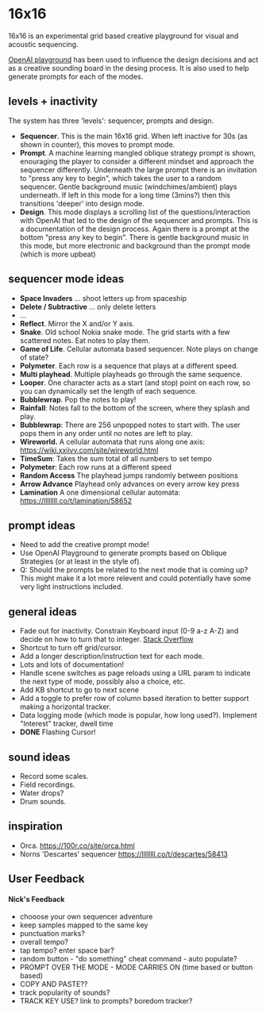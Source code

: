 # 16x16

16x16 is an experimental grid based creative playground for visual and acoustic sequencing.

[OpenAI playground](https://beta.openai.com/playground) has been used to influence the design decisions and act as a creative sounding board in the desing process. It is also used to help generate prompts for each of the modes.

## levels + inactivity

The system has three 'levels': sequencer, prompts and design.

- **Sequencer**. This is the main 16x16 grid. When left inactive for 30s (as shown in counter), this moves to prompt mode.
- **Prompt**. A machine learning mangled oblique strategy prompt is shown, enouraging the player to consider a different mindset and approach the sequencer differently. Underneath the large prompt there is an invitation to "press any key to begin", which takes the user to a random sequencer. Gentle background music (windchimes/ambient) plays underneath. If left in this mode for a long time (3mins?) then this transitions 'deeper' into design mode.
- **Design**. This mode displays a scrolling list of the questions/interaction with OpenAI that led to the design of the sequencer and prompts. This is a documentation of the design process. Again there is a prompt at the bottom "press any key to begin". There is gentle background music in this mode, but more electronic and background than the prompt mode (which is more upbeat)

## sequencer mode ideas

- **Space Invaders** ... shoot letters up from spaceship
- **Delete / Subtractive** ... only delete letters
- ...
- **Reflect**. Mirror the X and/or Y axis.
- **Snake**. Old school Nokia snake mode. The grid starts with a few scattered notes. Eat notes to play them.
- **Game of Life**.  Cellular automata based sequencer. Note plays on change of state?
- **Polymeter**. Each row is a sequence that plays at a different speed.
- **Multi playhead**. Multiple playheads go through the same sequence.
- **Looper**. One character acts as a start (and stop) point on each row, so you can dynamically set the length of each sequence.
- **Bubblewrap**. Pop the notes to play!
- **Rainfall**: Notes fall to the bottom of the screen, where they splash and play.
- **Bubblewrap**: There are 256 unpopped notes to start with. The user pops them in any order until no notes are left to play.
- **Wireworld.** A cellular automata that runs along one axis: https://wiki.xxiivv.com/site/wireworld.html
- **TimeSum**: Takes the sum total of all numbers to set tempo
- **Polymeter**: Each row runs at a different speed
- **Random Access** The playhead jumps randomly between positions
- **Arrow Advance** Playhead only advances on every arrow key press
- **Lamination** A one dimensional cellular automata: https://llllllll.co/t/lamination/58652


## prompt ideas

- Need to add the creative prompt mode!
- Use OpenAI Playground to generate prompts based on Oblique Strategies (or at least in the style of).
- Q: Should the prompts be related to the next mode that is coming up? This might make it a lot more relevent and could potentially have some very light instructions included.



## general ideas

- Fade out for inactivity.
Constrain Keyboard input (0-9 a-z A-Z) and decide on how to turn that to integer. [Stack Overflow](https://stackoverflow.com/questions/22624379/how-to-convert-letters-to-numbers-with-javascript)
- Shortcut to turn off grid/cursor.
- Add a longer description/instruction text for each mode.
- Lots and lots of documentation!
- Handle scene switches as page reloads using a URL param to indicate the next type of mode, possibly also a choice, etc.
- Add KB shortcut to go to next scene
- Add a toggle to prefer row of column based iteration to better support making a horizontal tracker.
- Data logging mode (which mode is popular, how long used?). Implement "Interest" tracker, dwell time
- **DONE** Flashing Cursor!



## sound ideas

- Record some scales.
- Field recordings.
- Water drops?
- Drum sounds.

## inspiration

 - Orca. https://100r.co/site/orca.html
 - Norns 'Descartes' sequencer https://llllllll.co/t/descartes/58413



## User Feedback

#### Nick's Feedback

- chooose your own sequencer adventure
- keep samples mapped to the same key
- punctuation marks? 
- overall  tempo?
- tap tempo? enter space bar?
- random button - "do something" cheat command - auto populate? 
- PROMPT OVER THE MODE - MODE CARRIES ON (time based or button based)
- COPY AND PASTE??
- track popularity of sounds?
- TRACK KEY USE? link to prompts? boredom tracker? 

